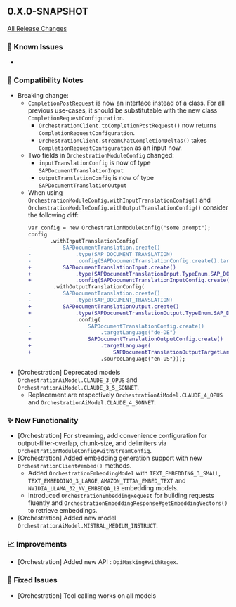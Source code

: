 ## 0.X.0-SNAPSHOT

[All Release Changes](https://github.com/SAP/ai-sdk-java/releases/)

### 🚧 Known Issues

-

### 🔧 Compatibility Notes

- Breaking change:
  - `CompletionPostRequest` is now an interface instead of a class. 
    For all previous use-cases, it should be substitutable with the new class `CompletionRequestConfiguration`.
    - `OrchestrationClient.toCompletionPostRequest()` now returns `CompletionRequestConfiguration`.
    - `OrchestrationClient.streamChatCompletionDeltas()` takes `CompletionRequestConfiguration` as an input now.
  - Two fields in `OrchestrationModuleConfig` changed:
    - `inputTranslationConfig` is now of type `SAPDocumentTranslationInput`
    - `outputTranslationConfig` is now of type `SAPDocumentTranslationOutput`
  - When using `OrchestrationModuleConfig.withInputTranslationConfig()` and `OrchestrationModuleConfig.withOutputTranslationConfig()` consider the following diff:
    ```diff
    var config = new OrchestrationModuleConfig("some prompt");
    config
           .withInputTranslationConfig(
    -          SAPDocumentTranslation.create()
    -              .type(SAP_DOCUMENT_TRANSLATION)
    -              .config(SAPDocumentTranslationConfig.create().targetLanguage("en-US")))
    +          SAPDocumentTranslationInput.create()
    +              .type(SAPDocumentTranslationInput.TypeEnum.SAP_DOCUMENT_TRANSLATION)
    +              .config(SAPDocumentTranslationInputConfig.create().targetLanguage("en-US")))
            .withOutputTranslationConfig(
    -          SAPDocumentTranslation.create()
    -              .type(SAP_DOCUMENT_TRANSLATION)
    +          SAPDocumentTranslationOutput.create()
    +              .type(SAPDocumentTranslationOutput.TypeEnum.SAP_DOCUMENT_TRANSLATION)
                   .config(
    -                  SAPDocumentTranslationConfig.create()
    -                      .targetLanguage("de-DE")
    +                  SAPDocumentTranslationOutputConfig.create()
    +                      .targetLanguage(
    +                          SAPDocumentTranslationOutputTargetLanguage.create("de-DE"))
                           .sourceLanguage("en-US"))); 
    ```
- [Orchestration] Deprecated models `OrchestrationAiModel.CLAUDE_3_OPUS` and `OrchestrationAiModel.CLAUDE_3_5_SONNET`.
  - Replacement are respectively `OrchestrationAiModel.CLAUDE_4_OPUS` and `OrchestrationAiModel.CLAUDE_4_SONNET`.

### ✨ New Functionality

- [Orchestration] For streaming, add convenience configuration for output-filter-overlap, chunk-size, and delimiters via `OrchestrationModuleConfig#withStreamConfig`.
- [Orchestration] Added embedding generation support with new `OrchestrationClient#embed()` methods.
  - Added `OrchestrationEmbeddingModel` with `TEXT_EMBEDDING_3_SMALL`, `TEXT_EMBEDDING_3_LARGE`, `AMAZON_TITAN_EMBED_TEXT` and `NVIDIA_LLAMA_32_NV_EMBEDQA_1B` embedding models.
  - Introduced `OrchestrationEmbeddingRequest` for building requests fluently and `OrchestrationEmbeddingResponse#getEmbeddingVectors()` to retrieve embeddings.
- [Orchestration] Added new model `OrchestrationAiModel.MISTRAL_MEDIUM_INSTRUCT`.
  
### 📈 Improvements

- [Orchestration] Added new API : `DpiMasking#withRegex`.

### 🐛 Fixed Issues

- [Orchestration] Tool calling works on all models
